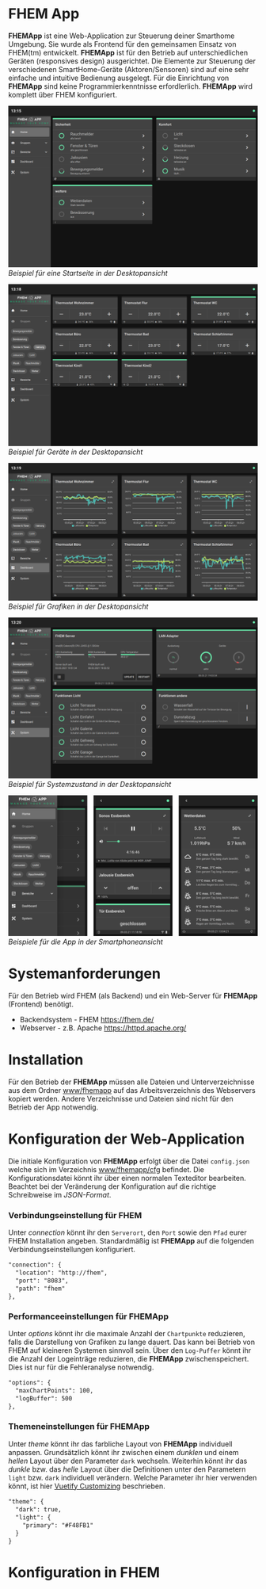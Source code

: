 # FHEM App
**FHEMApp** ist eine Web-Application zur Steuerung deiner Smarthome Umgebung. Sie wurde als Frontend für den gemeinsamen Einsatz von FHEM(tm) entwickelt. **FHEMApp** ist für den Betrieb auf unterschiedlichen Geräten (responsives design) ausgerichtet. Die Elemente zur Steuerung der verschiedenen SmartHome-Geräte (Aktoren/Sensoren) sind auf eine sehr einfache und intuitive Bedienung ausgelegt. Für die Einrichtung von **FHEMApp** sind keine Programmierkenntnisse erfordlerlich. **FHEMApp** wird komplett über FHEM konfiguriert.  

![](./docs/media/fhemapp_desk_main.png)*Beispiel für eine Startseite in der Desktopansicht*

![](./docs/media/fhemapp_desk_group2.png)*Beispiel für Geräte in der Desktopansicht*

![](./docs/media/fhemapp_desk_charts.png)*Beispiel für Grafiken in der Desktopansicht*

![](./docs/media/fhemapp_desk_system.png)*Beispiel für Systemzustand in der Desktopansicht*

![](./docs/media/fhemApp_mobile_example.png)
*Beispiele für die App in der Smartphoneansicht*

# Systemanforderungen
Für den Betrieb wird FHEM (als Backend) und ein Web-Server für **FHEMApp** (Frontend) benötigt.
* Backendsystem - FHEM https://fhem.de/
* Webserver - z.B. Apache https://httpd.apache.org/

# Installation
Für den Betrieb der **FHEMApp** müssen alle Dateien und Unterverzeichnisse aus dem Ordner [www/fhemapp](./www/fhemapp) auf das Arbeitsverzeichnis des Webservers kopiert werden. Andere Verzeichnisse und Dateien sind nicht für den Betrieb der App notwendig.

# Konfiguration der Web-Application
Die initiale Konfiguration von **FHEMApp** erfolgt über die Datei `config.json` welche sich im Verzeichnis [www/fhemapp/cfg](.www/fhemapp/cfg) befindet. Die Konfigurationsdatei könnt ihr über einen normalen Texteditor bearbeiten. Beachtet bei der Veränderung der Konfiguration auf die richtige Schreibweise im *JSON-Format*.

### Verbindungseinstellung für FHEM
Unter *connection* könnt ihr den `Serverort`, den `Port` sowie den `Pfad` eurer FHEM Installation angeben. Standardmäßig ist **FHEMApp** auf die folgenden Verbindungseinstellungen konfiguriert.

```
"connection": {
  "location": "http://fhem",
  "port": "8083",
  "path": "fhem"
},
```

### Performanceeinstellungen für FHEMApp
Unter *options* könnt ihr die maximale Anzahl der `Chartpunkte` reduzieren, falls die Darstellung von Grafiken zu lange dauert. Das kann bei Betrieb von FHEM auf kleineren Systemen sinnvoll sein. Über den `Log-Puffer` könnt ihr die Anzahl der Logeinträge reduzieren, die **FHEMApp** zwischenspeichert. Dies ist nur für die Fehleranalyse notwendig.

```
"options": {
  "maxChartPoints": 100,
  "logBuffer": 500
},
```

### Themeneinstellungen für FHEMApp
Unter *theme* könnt ihr das farbliche Layout von **FHEMApp** individuell anpassen. Grundsätzlich könnt ihr zwischen einem *dunklen* und einem *hellen* Layout über den Parameter `dark` wechseln. Weiterhin könnt ihr das *dunkle* bzw. das *helle* Layout über die Definitionen unter den Parametern `light` bzw. `dark` individuell verändern. Welche Parameter ihr hier verwenden könnt, ist hier [Vuetify Customizing](https://vuetifyjs.com/en/features/theme/#customizing) beschrieben.    

```
"theme": {
  "dark": true,
  "light": {
    "primary": "#F48FB1"
  }
}
```

# Konfiguration in FHEM
